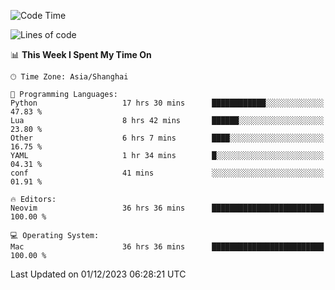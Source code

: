 <!--START_SECTION:waka-->
![Code Time](http://img.shields.io/badge/Code%20Time-1%2C748%20hrs%2048%20mins-blue)

![Lines of code](https://img.shields.io/badge/From%20Hello%20World%20I%27ve%20Written-295.1%20thousand%20lines%20of%20code-blue)

📊 **This Week I Spent My Time On** 

```text
🕑︎ Time Zone: Asia/Shanghai

💬 Programming Languages: 
Python                   17 hrs 30 mins      ████████████░░░░░░░░░░░░░   47.83 % 
Lua                      8 hrs 42 mins       ██████░░░░░░░░░░░░░░░░░░░   23.80 % 
Other                    6 hrs 7 mins        ████░░░░░░░░░░░░░░░░░░░░░   16.75 % 
YAML                     1 hr 34 mins        █░░░░░░░░░░░░░░░░░░░░░░░░   04.31 % 
conf                     41 mins             ░░░░░░░░░░░░░░░░░░░░░░░░░   01.91 % 

🔥 Editors: 
Neovim                   36 hrs 36 mins      █████████████████████████   100.00 % 

💻 Operating System: 
Mac                      36 hrs 36 mins      █████████████████████████   100.00 % 
```


 Last Updated on 01/12/2023 06:28:21 UTC
<!--END_SECTION:waka-->
